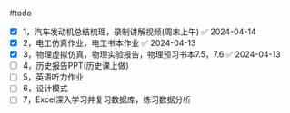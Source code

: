 #todo
- [x] 1，汽车发动机总结梳理，录制讲解视频(周末上午) ✅ 2024-04-14
- [x] 2，电工仿真作业，电工书本作业 ✅ 2024-04-13
- [x] 3，物理虚拟仿真，物理实验报告，物理预习书本7.5，7.6 ✅ 2024-04-13
- [ ] 4，历史报告PPT(历史课上做)
- [ ] 5，英语听力作业
- [ ] 6，设计模式
- [ ] 7，Excel深入学习并复习数据库，练习数据分析
